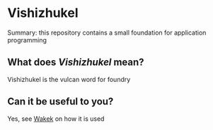 # Vishizhukel
Summary: this repository contains a small foundation for application programming

## What does *Vishizhukel* mean?

Vishizhukel is the vulcan word for foundry

## Can it be useful to you?

Yes, see [Wakek](https://github.com/aspenlaub/Wakek) on how it is used
